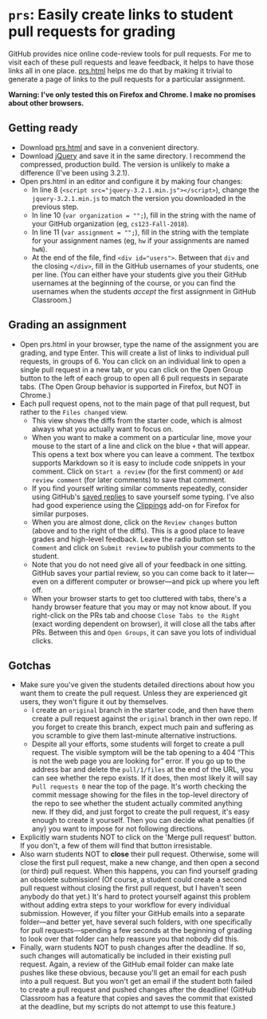 # `prs`: Easily create links to student pull requests for grading

GitHub provides nice online code-review tools for pull requests.  For
me to visit each of these pull requests and leave feedback, it helps
to have those links all in one place. [prs.html](prs.html) helps me do
that by making it trivial to generate a page of links to the pull
requests for a particular assignment.

**Warning: I've only tested this on Firefox and Chrome. I make no promises about other browsers.**

## Getting ready
* Download [prs.html](prs.html) and save in a convenient directory.
* Download [jQuery](http://jquery.com/download/) and save it in the same directory. I recommend the compressed, production build. The version is unlikely to make a difference (I've been using 3.2.1).
* Open prs.html in an editor and configure it by making four changes:
  * In line 8 (`<script src="jquery-3.2.1.min.js"></script>`), change the `jquery-3.2.1.min.js` to match the version you downloaded in the previous step.
  * In line 10 (`var organization = "";`), fill in the string with the name of your GitHub organization (eg, `cs123-Fall-2018`).
  * In line 11 (`var assignment = "";`), fill in the string with the template for your assignment names (eg, `hw` if your assignments are named `hwN`).
  * At the end of the file, find `<div id="users">`. Between that `div` and the closing `</div>`, fill in the GitHub usernames of your students, one per line. (You can either have your students give you their GitHub usernames at the beginning of the course, or you can find the usernames when the students <i>accept</i> the first assignment in GitHub Classroom.)

## Grading an assignment

* Open prs.html in your browser, type the name of the assignment you are grading, and type Enter. This will create a list of links to individual pull requests, in groups of 6.  You can click on an individual link to open a single pull request in a new tab, or you can click on the Open Group button to the left of each group to open all 6 pull requests in separate tabs.  (The Open Group behavior is supported in Firefox, but NOT in Chrome.)
* Each pull request opens, not to the main page of that pull request, but rather to the `Files changed` view.
  * This view shows the diffs from the starter code, which is almost always what you actually want to focus on.
  * When you want to make a comment on a particular line, move your mouse to the start of a line and click on the blue `+` that will appear. This opens a text box where you can leave a comment. The textbox supports Markdown so it is easy to include code snippets in your comment.  Click on `Start a review` (for the first comment) or `Add review comment` (for later comments) to save that comment.
  * If you find yourself writing similar comments repeatedly, consider using GitHub's [saved replies](https://help.github.com/articles/using-saved-replies/) to save yourself some typing. I've also had good experience using the [Clippings](https://addons.mozilla.org/en-US/firefox/addon/clippings/) add-on for Firefox for similar purposes.
  * When you are almost done, click on the `Review changes` button (above and to the right of the diffs). This is a good place to leave grades and high-level feedback. Leave the radio button set to `Comment` and click on `Submit review` to publish your comments to the student.
  * Note that you do not need give all of your feedback in one sitting.  GitHub saves your partial review, so you can come back to it later&mdash;even on a different computer or browser&mdash;and pick up where you left off.
  * When your browser starts to get too cluttered with tabs, there's a handy browser feature that you may or may not know about.  If you right-click on the PRs tab and choose `Close Tabs to the Right` (exact wording dependent on browser), it will close all the tabs after PRs.  Between this and `Open Groups`, it can save you lots of individual clicks.
  
## Gotchas

* Make sure you've given the students detailed directions about how you want them to create the pull request. Unless they are experienced git users, they won't figure it out by themselves.
  * I create an `original` branch in the starter code, and then have them create a pull request against the `original` branch in ther own repo. If you forget to create this branch, expect much pain and suffering as you scramble to give them last-minute alternative instructions.
  * Despite all your efforts, some students will forget to create a pull request. The visible symptom will be the tab opening to a 404 &ldquo;This is not the web page you are looking for&rdquo; error.  If you go up to the address bar and delete the `pull/1/files` at the end of the URL, you can see whether the repo exists. If it does, then most likely it will say `Pull requests 0` near the top of the page. It's worth checking the commit message showing for the files in the top-level directory of the repo to see whether the student actually commited anything new. If they did, and just forgot to create the pull request, it's easy enough to create it yourself. Then you can decide what penalties (if any) you want to impose for not following directions.
* Explicitly warn students NOT to click on the 'Merge pull request' button. If you don't, a few of them will find that button irresistable.
* Also warn students NOT to **close** their pull request. Otherwise, some will close the first pull request, make a new change, and then open a second (or third) pull request.  When this happens, you can find yourself grading an obsolete submission! (Of course, a student could create a second pull request without closing the first pull request, but I haven't seen anybody do that yet.) It's hard to protect yourself against this problem without adding extra steps to your workflow for every individual submission. However, if you filter your GitHub emails into a separate folder&mdash;and better yet, have several such folders, with one specifically for pull requests&mdash;spending a few seconds at the beginning of grading to look over that folder can help reassure you that nobody did this.
* Finally, warn students NOT to push changes after the deadline. If so, such changes will automatically be included in their existing pull request. Again, a review of the GitHub email folder can make late pushes like these obvious, because you'll get an email for each push into a pull request. But you won't get an email if the student both failed to create a pull request and pushed changes after the deadline! (GitHub Classroom has a feature that copies and saves the commit that existed at the deadline, but my scripts do not attempt to use this feature.)